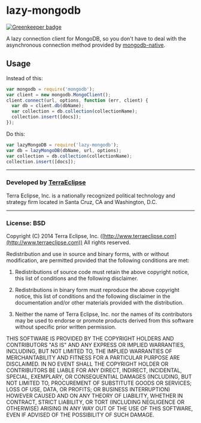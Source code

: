 lazy-mongodb
============

[![Greenkeeper badge](https://badges.greenkeeper.io/danmactough/node-lazy-mongodb.svg)](https://greenkeeper.io/)

A lazy connection client for MongoDB, so you don't have to deal with the
asynchronous connection method provided by [mongodb-native](https://github.com/mongodb/node-mongodb-native).

Usage
-----

Instead of this:

```js
var mongodb = require('mongodb');
var client = new mongodb.MongoClient();
client.connect(url, options, function (err, client) {
  var db = client.db(dbName);
  var collection = db.collection(collectionName);
  collection.insert([docs]);
});
```

Do this:

```js
var lazyMongoDB = require('lazy-mongodb');
var db = lazyMongoDB(dbName, url, options);
var collection = db.collection(collectionName);
collection.insert([docs]);
```

- - -

### Developed by [TerraEclipse](https://github.com/TerraEclipse)

Terra Eclipse, Inc. is a nationally recognized political technology and
strategy firm located in Santa Cruz, CA and Washington, D.C.

- - -

### License: BSD
Copyright (C) 2014 Terra Eclipse, Inc. ([http://www.terraeclipse.com](http://www.terraeclipse.com))
All rights reserved.

Redistribution and use in source and binary forms, with or without modification,
are permitted provided that the following conditions are met:

1. Redistributions of source code must retain the above copyright notice, this list of conditions and the following disclaimer.

2. Redistributions in binary form must reproduce the above copyright notice, this list of conditions and the following disclaimer in the documentation and/or other materials provided with the distribution.

3. Neither the name of Terra Eclipse, Inc. nor the names of its contributors may be used to endorse or promote products derived from this software without specific prior written permission.

THIS SOFTWARE IS PROVIDED BY THE COPYRIGHT HOLDERS AND CONTRIBUTORS "AS IS" AND
ANY EXPRESS OR IMPLIED WARRANTIES, INCLUDING, BUT NOT LIMITED TO, THE IMPLIED
WARRANTIES OF MERCHANTABILITY AND FITNESS FOR A PARTICULAR PURPOSE ARE
DISCLAIMED. IN NO EVENT SHALL THE COPYRIGHT HOLDER OR CONTRIBUTORS BE LIABLE FOR
ANY DIRECT, INDIRECT, INCIDENTAL, SPECIAL, EXEMPLARY, OR CONSEQUENTIAL DAMAGES
(INCLUDING, BUT NOT LIMITED TO, PROCUREMENT OF SUBSTITUTE GOODS OR SERVICES;
LOSS OF USE, DATA, OR PROFITS; OR BUSINESS INTERRUPTION) HOWEVER CAUSED AND ON
ANY THEORY OF LIABILITY, WHETHER IN CONTRACT, STRICT LIABILITY, OR TORT
(INCLUDING NEGLIGENCE OR OTHERWISE) ARISING IN ANY WAY OUT OF THE USE OF THIS
SOFTWARE, EVEN IF ADVISED OF THE POSSIBILITY OF SUCH DAMAGE.
